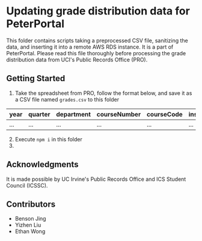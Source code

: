 # Updating grade distribution data for PeterPortal
This folder contains scripts taking a preprocessed CSV file, sanitizing the data, and inserting it into a remote AWS RDS instance. It is a part of PeterPortal. Please read this file thoroughly before processing the grade distribution data from UCI's Public Records Office (PRO).

## Getting Started
1. Take the spreadsheet from PRO, follow the format below, and save it as a CSV file named `grades.csv` to this folder

  | year | quarter | department | courseNumber | courseCode | instructors | a | b | c | d | f | p | np | w | gpaAvg
  |--------|----------|----------------------------|--------------|------------|-------------|-------------|-------------|-------------|-------------|-------------|-------------|--------------|--------|-----------|
  | ...    | ...      | ...                        | ...          | ...        | ...         | ...         | ...         | ...         | ...         | ...         | ...         | ...         | ...          | ...    | | ...    | ...       |
2. Execute `npm i` in this folder
3. 

## Acknowledgments
It is made possible by UC Irvine's Public Records Office and ICS Student Council (ICSSC).

## Contributors
+ Benson Jing
+ Yizhen Liu
+ Ethan Wong

